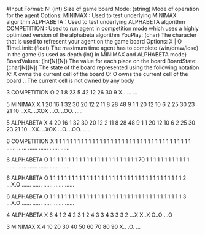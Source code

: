 #Input Format:
N: (int) Size of game board
Mode: (string) Mode of operation for the agent
    Options: 
        MINIMAX :  Used to test underlying MINIMAX algorithm
        ALPHABETA : Used to test underlying ALPHABETA algorithm
        COMPETITION : Used to run agent in competition mode which uses a highly optimized version of the alphabeta algorithm
YouPlay: (char) The character that is used to refresent your agent on the game board
    Options: X | O
TimeLimit: (float) The maximum time agent has to complete (win/draw/lose) in the game
    {Is used as depth (int) in MINIMAX and ALPHABETA mode}
BoardValues: (int[N][N]) The value for each place on the board
BoardState: (char[N][N]) The state of the board represented using the following notation
    X: X owns the current cell of the board
    O: O owns the current cell of the board
    .: The current cell is not owned by any body



3
COMPETITION
O
2
1 8 23
5 42 12
26 30 9
X..
...
...


5
MINIMAX
X
1
20 16 1 32 30
20 12 2 11 8
28 48 9 1 1
20 12 10 6 2
25 30 23 21 10
..XX.
..XOX
...O.
..OO.
.....


5
ALPHABETA
X
4
20 16 1 32 30
20 12 2 11 8
28 48 9 1 1
20 12 10 6 2
25 30 23 21 10
..XX.
..XOX
...O.
..OO.
.....



6
COMPETITION
X
1
1 1 1 1 1 1
1 1 1 1 1 1
1 1 1 1 1 1
1 1 1 1 1 1
1 1 1 1 1 1
1 1 1 1 1 1
......
......
......
......
......
......



6
ALPHABETA
O
1
1 1 1 1 1 1
1 1 1 1 1 1
1 1 1 1 1 1
1 1 1 1 1 70
1 1 1 1 1 1
1 1 1 1 1 1
......
......
......
......
......
......



6
ALPHABETA
O
1
1 1 1 1 1 1
1 1 1 1 1 1
1 1 1 1 1 1
1 1 1 1 1 1
1 1 1 1 1 1
1 1 1 1 1 2
...X.O
......
......
......
......
......




6
ALPHABETA
O
1
1 1 1 1 1 1
1 1 1 1 1 1
1 1 1 1 1 1
1 1 1 1 1 1
1 1 1 1 1 1
1 1 1 1 1 3
...X.O
......
......
......
......
......




4
ALPHABETA
X
6
4 1 2 4
2 3 1 2
4 3 3 4
3 3 3 2
...X
X..X
O..O
...O



3
MINIMAX
X
4
10 20 30
40 50 60
70 80 90
X..
.O.
...
